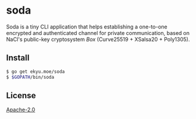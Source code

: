 # soda
Soda is a tiny CLI application that helps establishing a one-to-one encrypted and authenticated channel for private communication, based on NaCl's public-key cryptosystem _Box_ (Curve25519 + XSalsa20 + Poly1305).

## Install
```bash
$ go get ekyu.moe/soda
$ $GOPATH/bin/soda
```

## License
[Apache-2.0](https://github.com/Equim-chan/soda/blob/master/LICENSE)
